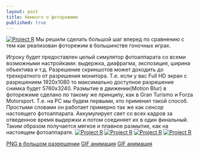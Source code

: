 ```yaml
---
layout: post
title: Немного о фоторежиме
published: true
---
```


<a href="{{site.baseurl}}/images/news/2014-12-12/5K63rDZdJ3c.jpg" target="_blank">![Project R]({{site.baseurl}}/images/news/2014-12-12/5K63rDZdJ3c.jpg)</a>
Мы решили сделать большой шаг вперед по сравнению с тем как реализован фоторежим в большинстве гоночных играх.

Игроку будет предоставлен целый симулятор фотоаппарата со всеми возможными настройками: выдержка, диафрагма, экспозиция, ширина объектива и т.д.
Разрешение скриншотов может доходить до трехкратного от разрешения монитора. Т.е. если у вас Full HD экран с разрешением 1920х1080 то максимально доступное разрешение снимка будет 5760x3240.
Размытие в движении(Motion Blur) в фоторежиме сделано по такому же принципу, как в Gran Turismo и Forza Motorsport. Т.е. на PC мы будем первыми, кто применил такой способ. Простыми словами он работает примерно так же как сенсор настоящего фотоаппарата. Аккумулирует свет со всех кадров за отведенное время выдержки и потом соединяет их в один финальный. Таким образом получается мягкое и плавное размытие, как на настоящем фотоаппарате.
<a href="{{site.baseurl}}/images/news/2014-12-12/Kw4XkH50U5o.jpg" target="_blank">![Project R]({{site.baseurl}}/images/news/2014-12-12/Kw4XkH50U5o.jpg)</a>
<a href="{{site.baseurl}}/images/news/2014-12-12/b15aoHHkc0E.jpg" target="_blank">![Project R]({{site.baseurl}}/images/news/2014-12-12/b15aoHHkc0E.jpg)</a>
<a href="{{site.baseurl}}/images/news/2014-12-12/4kfaQkD1gZU.jpg" target="_blank">![Project R]({{site.baseurl}}/images/news/2014-12-12/4kfaQkD1gZU.jpg)</a>
<a href="{{site.baseurl}}/images/news/2014-12-12/WHL0TDtmdTM.jpg" target="_blank">![Project R]({{site.baseurl}}/images/news/2014-12-12/WHL0TDtmdTM.jpg)</a>

[PNG в большом разрешении]({{site.baseurl}}/images/news/2014-12-12/screenshot_2014_12_12_07_51_19.jpg)
[GIF анимация]({{site.baseurl}}/images/news/2014-12-12/screenshot_anim.gif)
[GIF анимация]({{site.baseurl}}/images/news/2014-12-12/screenshot_anim2.gif)